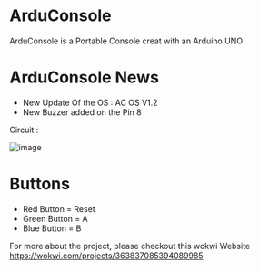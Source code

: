# ArduConsole
ArduConsole is a Portable Console creat with an Arduino UNO

# ArduConsole News
- New Update Of the OS : AC OS V1.2
- New Buzzer added on the Pin 8

Circuit :

![image](https://github.com/DJOPRO-STUDIO/ArduConsole/assets/128752386/23b7c6c8-20b6-4fb5-8a16-7265e6b96562)

# Buttons
- Red Button = Reset
- Green Button = A
- Blue Button = B


 For more about the project, please checkout this wokwi Website
  https://wokwi.com/projects/363837085394089985
